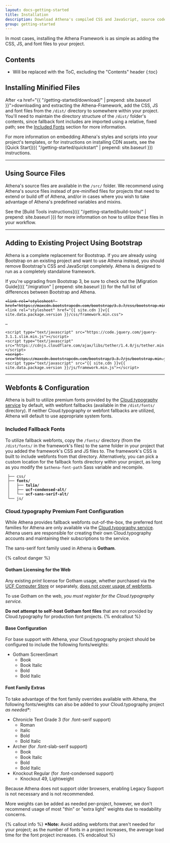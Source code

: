 ```yaml
---
layout: docs-getting-started
title: Installation
description: Download Athena's compiled CSS and JavaScript, source code, or include it with your favorite package manager.
group: getting-started
---
```


In most cases, installing the Athena Framework is as simple as adding the CSS, JS, and font files to your project.

## Contents

* Will be replaced with the ToC, excluding the "Contents" header
{:toc}

## Installing Minified Files

After <a href="{{ "/getting-started/download/" | prepend: site.baseurl }}">downloading and extracting the Athena-Framework,</a> add the CSS, JS and font files from the `/dist/` directory to somewhere within your project. You'll need to maintain the directory structure of the `/dist/` folder's contents, since fallback font includes are imported using a relative, fixed path; see the [Included Fonts](#included-fallback-fonts) section for more information.

For more information on embedding Athena's styles and scripts into your project's templates, or for instructions on installing CDN assets, see the [Quick Start]({{ "/getting-started/quickstart" | prepend: site.baseurl }}) instructions.

___

## Using Source Files

Athena's source files are available in the `/src/` folder. We recommend using Athena's source files instead of pre-minified files for projects that need to extend or build off of Athena, and/or in cases where you wish to take advantage of Athena's predefined variables and mixins.

See the [Build Tools instructions]({{ "/getting-started/build-tools/" | prepend: site.baseurl }}) for more information on how to utilize these files in your workflow.

___

## Adding to Existing Project Using Bootstrap

Athena is a complete replacement for Bootstrap. If you are already using Bootstrap on an existing project and want to use Athena instead, you should remove Bootstrap's CSS and JavaScript completely. Athena is designed to run as a completely standalone framework.

If you're upgrading from Bootstrap 3, be sure to check out the [Migration Guide]({{ "/migration" | prepend: site.baseurl }}) for the full list of differences between Bootstrap and Athena.

<pre><code><strike>&lt;link rel="stylesheet" href="https://maxcdn.bootstrapcdn.com/bootstrap/3.3.7/css/bootstrap.min.css"&gt;</strike>
<span class="highlight-code">&lt;link rel="stylesheet" href="{{ site.cdn }}v{{ site.data.package.version }}/css/framework.min.css"&gt;</span>

&hellip;

&lt;script type="text/javascript" src="https://code.jquery.com/jquery-3.1.1.slim.min.js"&gt;&lt;/script&gt;
&lt;script type="text/javascript" src="https://cdnjs.cloudflare.com/ajax/libs/tether/1.4.0/js/tether.min.js"&gt;&lt;/script&gt;
<strike>&lt;script src="https://maxcdn.bootstrapcdn.com/bootstrap/3.3.7/js/bootstrap.min.js"&gt;</strike>
<span class="highlight-code">&lt;script type="text/javascript" src="{{ site.cdn }}v{{ site.data.package.version }}/js/framework.min.js"&gt;&lt;/script&gt;</span>
</code></pre>

___

## Webfonts &amp; Configuration

Athena is built to utilize premium fonts provided by the <a href="http://www.typography.com/cloud/welcome/">Cloud.typography service</a> by default, with webfont fallbacks (available in the `/dist/fonts/` directory). If neither Cloud.typography or webfont fallbacks are utilized, Athena will default to use appropriate system fonts.

### Included Fallback Fonts

To utilize fallback webfonts, copy the `/fonts/` directory (from the `/dist/fonts/` in the framework's files) to the same folder in your project that you added the framework's CSS and JS files to. The framework's CSS is built to include webfonts from that directory. Alternatively, you can pick a custom location for the fallback fonts directory within your project, as long as you modify the `$athena-font-path` Sass variable and recompile.

<pre><code> ├── css/
<strong> ├── fonts/
 │   ├── tulia/
 │   ├── ucf-condensed-alt/
 │   └── ucf-sans-serif-alt/</strong>
 └── js/
</code></pre>

### Cloud.typography Premium Font Configuration

While Athena provides fallback webfonts out-of-the-box, the preferred font families for Athena are only available via the <a href="http://www.typography.com/cloud/welcome/">Cloud.typography service</a>. Athena users are responsible for creating their own Cloud.typography accounts and maintaining their subscriptions to the service.

The sans-serif font family used in Athena is **Gotham**.

{% callout danger %}
#### Gotham Licensing for the Web
Any existing _print_ license for Gotham usage, whether purchased via the [UCF Computer Store](https://cstore.ucf.edu/gotham/) or separately, [does not cover usage of webfonts](https://www.typography.com/faq/question.php?faqID=15).

To use Gotham on the web, _you must register for the Cloud.typography service._

**Do not attempt to self-host Gotham font files** that are not provided by Cloud.typography for production font projects.
{% endcallout %}

#### Base Configuration

For base support with Athena, your Cloud.typography project should be configured to include the following fonts/weights:

* Gotham ScreenSmart
  * Book
  * Book Italic
  * Bold
  * Bold Italic

#### Font Family Extras

To take advantage of the font family overrides available with Athena, the following fonts/weights can also be added to your Cloud.typography project *as needed&#42;*:

* Chronicle Text Grade 3 (for .font-serif support)
  * Roman
  * Italic
  * Bold
  * Bold Italic
* Archer (for .font-slab-serif support)
  * Book
  * Book Italic
  * Bold
  * Bold Italic
* Knockout Regular (for .font-condensed support)
  * Knockout 49, Lightweight

Because Athena does not support older browsers, enabling Legacy Support is not necessary and is not recommended.

More weights can be added as needed per-project, however, we don't recommend usage of most "thin" or "extra light" weights due to readability concerns.

{% callout info %}
<strong>*Note:</strong> Avoid adding webfonts that aren't needed for your project; as the number of fonts in a project increases, the average load time for the font project increases.
{% endcallout %}
